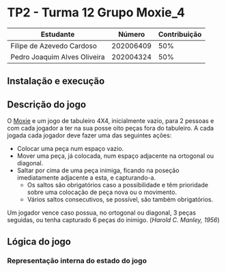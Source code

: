 # TP2 -  Turma 12  Grupo Moxie_4

| Estudante                     | Número    | Contribuição |
| ----------------------------- | --------- | ------------ |
| Filipe de Azevedo Cardoso     | 202006409 |      50%     |
| Pedro Joaquim Alves Oliveira  | 202004324 |      50%     |

## Instalação e execução


## Descrição do jogo

O [Moxie](https://www.di.fc.ul.pt/~jpn/gv/moxie.htm) e um jogo de tabuleiro 4X4, inicialmente vazio, para 2 pessoas e com cada jogador a ter na sua posse oito peças fora do tabuleiro.
A cada jogada cada jogador deve fazer uma das seguintes ações: 
 * Colocar uma peça num espaço vazio.
 * Mover uma peça, já colocada, num espaço adjacente na ortogonal ou diagonal.
 * Saltar por cima de uma peça inimiga, ficando na poseção imediatamente adjacente a esta, e capturando-a.
     * Os saltos são obrigatórios caso a possibilidade e têm prioridade sobre uma colocação de peça nova ou o movimento.
     * Vários saltos consecutivos, se possível, são também obrigatórios.
 
Um jogador vence caso possua, no ortogonal ou diagonal, 3 peças seguidas, ou tenha capturado 6 peças do inimigo.
(*Harold C. Manley, 1956*)

## Lógica do jogo

### Representação interna do estado do jogo
